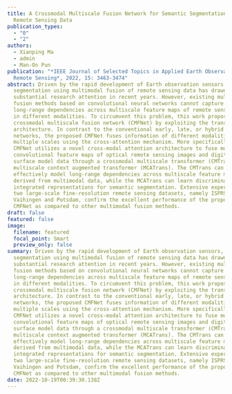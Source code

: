 ```yaml
---
title: A Crossmodal Multiscale Fusion Network for Semantic Segmentation of
  Remote Sensing Data
publication_types:
  - "0"
  - "2"
authors:
  - Xianping Ma
  - admin
  - Man-On Pun
publication: "*IEEE Journal of Selected Topics in Applied Earth Observations and
  Remote Sensing*, 2022, 15: 3463-3474"
abstract: Driven by the rapid development of Earth observation sensors, semantic
  segmentation using multimodal fusion of remote sensing data has drawn
  substantial research attention in recent years. However, existing multimodal
  fusion methods based on convolutional neural networks cannot capture
  long-range dependencies across multiscale feature maps of remote sensing data
  in different modalities. To circumvent this problem, this work proposes a
  crossmodal multiscale fusion network (CMFNet) by exploiting the transformer
  architecture. In contrast to the conventional early, late, or hybrid fusion
  networks, the proposed CMFNet fuses information of different modalities at
  multiple scales using the cross-attention mechanism. More specifically, the
  CMFNet utilizes a novel cross-modal attention architecture to fuse multiscale
  convolutional feature maps of optical remote sensing images and digital
  surface model data through a crossmodal multiscale transformer (CMTrans) and a
  multiscale context augmented transformer (MCATrans). The CMTrans can
  effectively model long-range dependencies across multiscale feature maps
  derived from multimodal data, while the MCATrans can learn discriminative
  integrated representations for semantic segmentation. Extensive experiments on
  two large-scale fine-resolution remote sensing datasets, namely ISPRS
  Vaihingen and Potsdam, confirm the excellent performance of the proposed
  CMFNet as compared to other multimodal fusion methods.
draft: false
featured: false
image:
  filename: featured
  focal_point: Smart
  preview_only: false
summary: Driven by the rapid development of Earth observation sensors, semantic
  segmentation using multimodal fusion of remote sensing data has drawn
  substantial research attention in recent years. However, existing multimodal
  fusion methods based on convolutional neural networks cannot capture
  long-range dependencies across multiscale feature maps of remote sensing data
  in different modalities. To circumvent this problem, this work proposes a
  crossmodal multiscale fusion network (CMFNet) by exploiting the transformer
  architecture. In contrast to the conventional early, late, or hybrid fusion
  networks, the proposed CMFNet fuses information of different modalities at
  multiple scales using the cross-attention mechanism. More specifically, the
  CMFNet utilizes a novel cross-modal attention architecture to fuse multiscale
  convolutional feature maps of optical remote sensing images and digital
  surface model data through a crossmodal multiscale transformer (CMTrans) and a
  multiscale context augmented transformer (MCATrans). The CMTrans can
  effectively model long-range dependencies across multiscale feature maps
  derived from multimodal data, while the MCATrans can learn discriminative
  integrated representations for semantic segmentation. Extensive experiments on
  two large-scale fine-resolution remote sensing datasets, namely ISPRS
  Vaihingen and Potsdam, confirm the excellent performance of the proposed
  CMFNet as compared to other multimodal fusion methods.
date: 2022-10-19T00:39:30.138Z
---
```

